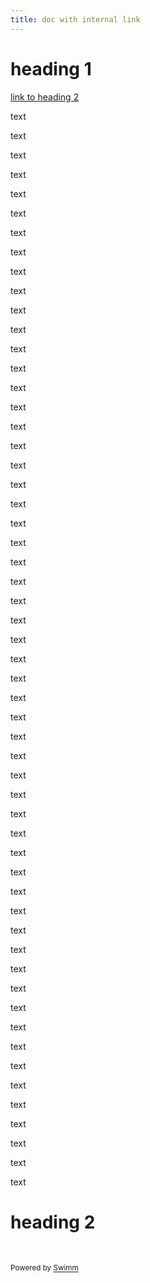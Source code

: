 ```yaml
---
title: doc with internal link
---
```

# heading 1

[link to heading 2](https://app.swimm.io/workspaces/AEgK5PTnw6VJEcYqBphC/repos/Z2l0aHViJTNBJTNBQ29uc29sZUFwcDMlM0ElM0FlcmFuLXN3aW1t/branch/main/docs/cvvuc0i4/edit#heading-2)

text

text

text

text

text

text

text

text

text

text

text

text

text

text

text

text

text

text

text

text

text

text

text

text

text

text

text

text

text

text

text

text

text

text

text

text

text

text

text

text

text

text

text

text

text

text

text

text

text

text

text

text

text

text

text

text

# heading 2

&nbsp;

<SwmMeta version="3.0.0" repo-id="Z2l0aHViJTNBJTNBQ29uc29sZUFwcDMlM0ElM0FlcmFuLXN3aW1t" repo-name="ConsoleApp3"><sup>Powered by [Swimm](https://app.swimm.io/)</sup></SwmMeta>
